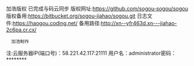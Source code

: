 加浩版权
已完成与码云同步
版权网址:https://github.com/sogou-sogou/sogou
版权备用:https://bitbucket.org/sogou-jiahao/sogou.git
日志文件:https://haogou.coding.net/
备用路径:http://xn--yfr463d.xn---jiahao-2c6pa.cr.cx/   
       
       
      加浩制作
注:云服务器IP(端口号)：58.221.42.117:21111
用户名：administrator密码：********
